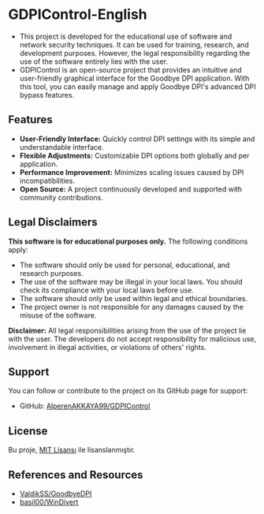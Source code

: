 # GDPIControl-English
- This project is developed for the educational use of software and network security techniques. It can be used for training, research, and development purposes. However, the legal responsibility regarding the use of the software entirely lies with the user.
- GDPIControl is an open-source project that provides an intuitive and user-friendly graphical interface for the Goodbye DPI application. With this tool, you can easily manage and apply Goodbye DPI's advanced DPI bypass features.

## Features
- **User-Friendly Interface:** Quickly control DPI settings with its simple and understandable interface.
- **Flexible Adjustments:** Customizable DPI options both globally and per application.
- **Performance Improvement:** Minimizes scaling issues caused by DPI incompatibilities.
- **Open Source:** A project continuously developed and supported with community contributions.

## Legal Disclaimers
**This software is for educational purposes only.** The following conditions apply:
- The software should only be used for personal, educational, and research purposes.
- The use of the software may be illegal in your local laws. You should check its compliance with your local laws before use.
- The software should only be used within legal and ethical boundaries.
- The project owner is not responsible for any damages caused by the misuse of the software.

**Disclaimer:** All legal responsibilities arising from the use of the project lie with the user. The developers do not accept responsibility for malicious use, involvement in illegal activities, or violations of others' rights.


## Support
You can follow or contribute to the project on its GitHub page for support:
- GitHub: [AlperenAKKAYA99/GDPIControl](https://github.com/AlperenAKKAYA99/GDPIControl)

## License
Bu proje, [MIT Lisansı](https://opensource.org/licenses/MIT) ile lisanslanmıştır.

## References and Resources
- [ValdikSS/GoodbyeDPI](https://github.com/ValdikSS/GoodbyeDPI)
- [basil00/WinDivert](https://github.com/basil00/WinDivert)
